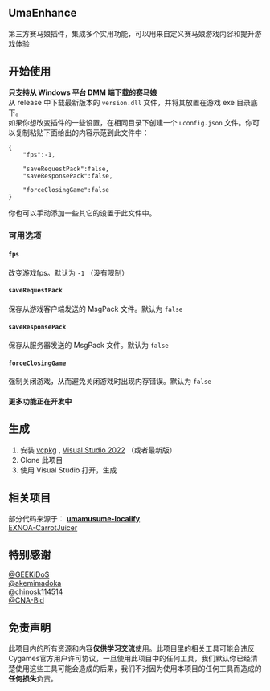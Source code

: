 ## UmaEnhance
第三方赛马娘插件，集成多个实用功能，可以用来自定义赛马娘游戏内容和提升游戏体验
## 开始使用
**只支持从 Windows 平台 DMM 端下载的赛马娘**  
从 release 中下载最新版本的 `version.dll` 文件，并将其放置在游戏 exe 目录底下。  
如果你想改变插件的一些设置，在相同目录下创建一个 `uconfig.json` 文件。你可以复制粘贴下面给出的内容示范到此文件中：  
```
{
    "fps":-1,

    "saveRequestPack":false,
    "saveResponsePack":false,
    
    "forceClosingGame":false
}
```
你也可以手动添加一些其它的设置于此文件中。
### 可用选项
#### `fps`
改变游戏fps。默认为 `-1` （没有限制）  
#### `saveRequestPack`
保存从游戏客户端发送的 MsgPack 文件。默认为 `false`  
#### `saveResponsePack`
保存从服务器发送的 MsgPack 文件。默认为 `false`  
#### `forceClosingGame`
强制关闭游戏，从而避免关闭游戏时出现内存错误。默认为 `false`
#### 更多功能正在开发中
## 生成
1. 安装 [vcpkg](vcpkg.io) , [Visual Studio 2022](https://visualstudio.microsoft.com/) （或者最新版）
2. Clone 此项目
3. 使用 Visual Studio 打开，生成
## 相关项目 
部分代码来源于：
**[umamusume-localify](https://github.com/GEEKiDoS/umamusume-localify)**   
[EXNOA-CarrotJuicer](https://github.com/CNA-Bld/EXNOA-CarrotJuicer)    

## 特别感谢
[@GEEKiDoS](https://github.com/GEEKiDoS)  
[@akemimadoka](https://github.com/akemimadoka)  
[@chinosk114514](https://github.com/chinosk114514)  
[@CNA-Bld](https://github.com/CNA-Bld)  

## 免责声明
此项目内的所有资源和内容**仅供学习交流**使用。此项目里的相关工具可能会违反Cygames官方用户许可协议，一旦使用此项目中的任何工具，我们默认你已经清楚使用这些工具可能会造成的后果，我们不对因为使用本项目的任何工具而造成的**任何损失**负责。